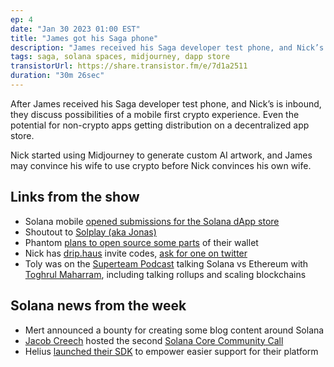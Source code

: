 ```yaml
---
ep: 4
date: "Jan 30 2023 01:00 EST"
title: "James got his Saga phone"
description: "James received his Saga developer test phone, and Nick’s is inbound, they discuss possibilities of a mobile first crypto experience."
tags: saga, solana spaces, midjourney, dapp store
transistorUrl: https://share.transistor.fm/e/7d1a2511
duration: "30m 26sec"
---
```


After James received his Saga developer test phone, and Nick’s is inbound, they discuss possibilities of a mobile first crypto experience. Even the potential for non-crypto apps getting distribution on a decentralized app store.

Nick started using Midjourney to generate custom AI artwork, and James may convince his wife to use crypto before Nick convinces his own wife.

## Links from the show

- Solana mobile [opened submissions for the Solana dApp store](https://github.com/solana-mobile/dapp-publishing/blob/main/README.md)
- Shoutout to [Solplay (aka Jonas)](https://twitter.com/SolPlay_jonas)
- Phantom [plans to open source some parts](https://twitter.com/BChillman/status/1616517463210098688?t=0-p9UEFTf-hajhPMKBWBhg&s=09) of their wallet
- Nick has [drip.haus](http://drip.haus) invite codes, [ask for one on twitter](https://twitter.com/nickfrosty/status/1618388707270332417)
- Toly was on the [Superteam Podcast](https://www.youtube.com/watch?v=s9gNAwvY7fY) talking Solana vs Ethereum with [Toghrul Maharram](https://twitter.com/toghrulmaharram), including talking rollups and scaling blockchains

## Solana news from the week

- Mert announced a bounty for creating some blog content around Solana
- [Jacob Creech](https://twitter.com/jacobvcreech) hosted the second [Solana Core Community Call](https://www.youtube.com/watch?v=SQXHgiUlU6E)
- Helius [launched their SDK](https://github.com/helius-labs/helius-sdk) to empower easier support for their platform
